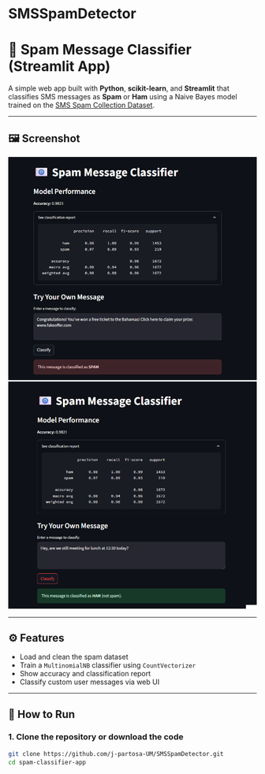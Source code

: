 # SMSSpamDetector
# 📧 Spam Message Classifier (Streamlit App)

A simple web app built with **Python**, **scikit-learn**, and **Streamlit** that classifies SMS messages as **Spam** or **Ham** using a Naive Bayes model trained on the [SMS Spam Collection Dataset](https://www.kaggle.com/datasets/uciml/sms-spam-collection-dataset).

---

## 🖼️ Screenshot

![App Screenshot](app-screenshot(1).png)
![App Screenshot](app-screenshot(2).png)

---

## ⚙️ Features

- Load and clean the spam dataset
- Train a `MultinomialNB` classifier using `CountVectorizer`
- Show accuracy and classification report
- Classify custom user messages via web UI

---

## 🚀 How to Run

### 1. Clone the repository or download the code

```bash
git clone https://github.com/j-partosa-UM/SMSSpamDetector.git
cd spam-classifier-app

